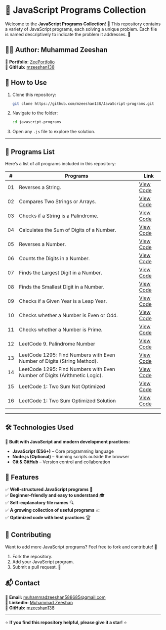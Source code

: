 # 🚀 JavaScript Programs Collection

Welcome to the **JavaScript Programs Collection**! 📜 This repository contains a variety of JavaScript programs, each solving a unique problem. Each file is named descriptively to indicate the problem it addresses. 📝

## 👨‍💻 Author: Muhammad Zeeshan

🔗 **Portfolio:** [ZeePortfolio](https://mzeeshan138.github.io/ZeePortfolio/)  
🐙 **GitHub:** [mzeeshan138](https://github.com/mzeeshan138)

## 📌 How to Use

1. Clone this repository:
   ```bash
   git clone https://github.com/mzeeshan138/JavaScript-programs.git
   ```
2. Navigate to the folder:
   ```bash
   cd javascript-programs
   ```
3. Open any `.js` file to explore the solution.

---

## 📝 Programs List

Here’s a list of all programs included in this repository:

| #   | Programs                                                                   | Link                                                                                  |
| --- | -------------------------------------------------------------------------- | ------------------------------------------------------------------------------------- |
| 01  | Reverses a String.                                                         | [View Code](js1-write-a-program-to-reverse-a-string.js)                               |
| 02  | Compares Two Strings or Arrays.                                            | [View Code](js2-write-a-program-to-compare-two-strings-or-arrays.js)                  |
| 03  | Checks if a String is a Palindrome.                                        | [View Code](js3-write-a-program-to-check-a-string-is-palindrome-or-not.js)            |
| 04  | Calculates the Sum of Digits of a Number.                                  | [View Code](js4-write-a-program-to-calculate-the-sum-of-the-digits-of-a-number.js)    |
| 05  | Reverses a Number.                                                         | [View Code](js5-write-a-program-to-reverse-a-number.js)                               |
| 06  | Counts the Digits in a Number.                                             | [View Code](js6-write-a-program-to-count-the-digits-in-a-number.js)                   |
| 07  | Finds the Largest Digit in a Number.                                       | [View Code](js7-write-a-program-to-find-the-largest-digit-in-a-number.js)             |
| 08  | Finds the Smallest Digit in a Number.                                      | [View Code](js8-write-a-program-to-find-the-smallest-digit-in-a-number.js)            |
| 09  | Checks if a Given Year is a Leap Year.                                     | [View Code](js9-write-a-program-to-check-given-year-is-a-leap-year-or-not.js)         |
| 10  | Checks whether a Number is Even or Odd.                                    | [View Code](js10-write-a-program-to-check-whether-a-number-is-even-or-odd.js)         |
| 11  | Checks whether a Number is Prime.                                          | [View Code](js11-write-a-program-to-check-whether-a-number-is-prime-number-or-not.js) |
| 12  | LeetCode 9. Palindrome Number                                              | [View Code](js12-leetcode-9-palindrome-number.js)                                     |
| 13  | LeetCode 1295: Find Numbers with Even Number of Digits (String Method).    | [View Code](js13-leetcode-1295-find-numbers-with-even-number-of-digits-a.js)          |
| 14  | LeetCode 1295: Find Numbers with Even Number of Digits (Arithmetic Logic). | [View Code](js14-leetcode-1295-find-numbers-with-even-number-of-digits-b.js)          |
| 15  | LeetCode 1: Two Sum Not Optimized                                          | [View Code](js15-leetcode-1-two-sum.js)                                               |
| 16  | LeetCode 1: Two Sum Optimized Solution                                     | [View Code](js16-leetcode-1-two-sum-optimized.js)                                     |

---

## 🛠️ Technologies Used

🚀 **Built with JavaScript and modern development practices:**

- **JavaScript (ES6+)** – Core programming language
- **Node.js (Optional)** – Running scripts outside the browser
- **Git & GitHub** – Version control and collaboration

## 🌟 Features

✅ **Well-structured JavaScript programs** 📜  
✅ **Beginner-friendly and easy to understand** 🎓  
✅ **Self-explanatory file names** 🔍  
✅ **A growing collection of useful programs** 📈  
✅ **Optimized code with best practices** 🏆

## 🤝 Contributing

Want to add more JavaScript programs? Feel free to fork and contribute! 🚀

1. Fork the repository.
2. Add your JavaScript program.
3. Submit a pull request. 🎉

## 📬 Contact

📧 **Email:** muhammadzeeshan588685@gmail.com  
🔗 **LinkedIn:** [Muhammad Zeeshan](https://www.linkedin.com/in/muhammad-zeeshan-087584306/)  
🐙 **GitHub:** [mzeeshan138](https://github.com/mzeeshan138)

---

⭐ **If you find this repository helpful, please give it a star!** ⭐

